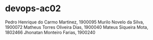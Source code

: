 # devops-ac02
Pedro Henrique do Carmo Martinez, 1900095
Murilo Novelo da Silva, 1900072
Matheus Torres Oliveira Dias, 1900040
Mateus Siqueira Mota, 1802466
Jhonatan Monteiro Farias, 1900240
